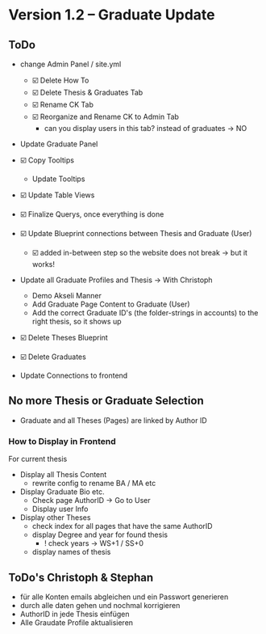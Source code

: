 # Version 1.2 – Graduate Update

## ToDo
- change Admin Panel / site.yml
    - ☑️ Delete How To
    - ☑️ Delete Thesis & Graduates Tab
    - ☑️ Rename CK Tab
    - ☑️ Reorganize and Rename CK to Admin Tab
        - can you display users in this tab? instead of graduates -> NO

- Update Graduate Panel
- ☑️ Copy Tooltips
    - Update Tooltips
- ☑️ Update Table Views
- ☑️ Finalize Querys, once everything is done

- ☑️ Update Blueprint connections between Thesis and Graduate (User)
    - ☑️ added in-between step so the website does not break -> but it works!

- Update all Graduate Profiles and Thesis -> With Christoph
    - Demo Akseli Manner
    - Add Graduate Page Content to Graduate (User)
    - Add the correct Graduate ID's (the folder-strings in accounts) to the right thesis, so it shows up

- ☑️ Delete Theses Blueprint
- ☑️ Delete Graduates

- Update Connections to frontend

## No more Thesis or Graduate Selection
- Graduate and all Theses (Pages) are linked by Author ID

### How to Display in Frontend

For current thesis
- Display all Thesis Content
    - rewrite config to rename BA / MA etc 
- Display Graduate Bio etc. 
    - Check page AuthorID -> Go to User
    - Display user Info
- Display other Theses
    - check index for all pages that have the same AuthorID
    - display Degree and year for found thesis 
        - ! check years -> WS+1 / SS+0
    - display names of thesis


## ToDo's Christoph & Stephan
- für alle Konten emails abgleichen und ein Passwort generieren
- durch alle daten gehen und nochmal korrigieren
- AuthorID in jede Thesis einfügen
- Alle Graudate Profile aktualisieren